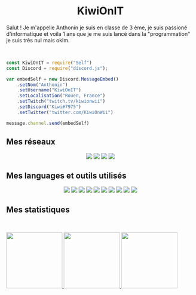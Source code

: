 <h1 align="center">
  <b>KiwiOnIT</b>
</h1>

Salut ! Je m'appelle Anthonin je suis en classe de 3 ème, je suis passioné d'informatique et voila 1 ans que je me suis lancé dans la "programmation" je suis très nul mais oklm.

<br>


```javascript
const KiwiOnIT = require("Self")
const Discord = require("discord.js");

var embedSelf = new Discord.MessageEmbed()
    .setNom("Anthonin")
    .setUsername("KiwiOnIT")
    .setLocalisation("Rouen, France")
    .setTwitch("twitch.tv/kiwionwii")
    .setDiscord("Kiwi#7975")
    .setTwitter("twitter.com/KiwiOnWii")

message.channel.send(embedSelf)


```

## Mes réseaux

<p>
<div align="center">
    <a href="https://twitter.com/KiwiOnWii"> <img src="https://img.shields.io/badge/Twitter-1DA1F2?style=for-the-badge&logo=twitter&logoColor=white"></a>
    <a href="https://twitch.tv/KiwiOnWii"> <img src="https://img.shields.io/badge/Twitch-9146FF?style=for-the-badge&logo=twitch&logoColor=white"></a>
    <a href="https://www.youtube.com/channel/UCOT___LMR7RtE1Ajmv1X3ZA"> <img src="https://img.shields.io/badge/YouTube-FF0000?style=for-the-badge&logo=youtube&logoColor=white"></a>
    <a href="https://steamcommunity.com/id/KiwiOnWii/"> <img src="https://img.shields.io/badge/Steam-000000?style=for-the-badge&logo=steam&logoColor=white"></a>
</div>
</p>

## Mes languages et outils utilisés

<p>
<div align="center">
  <img src="https://img.shields.io/badge/JavaScript-F7DF1E?style=for-the-badge&logo=javascript&logoColor=black">
  <img src="https://img.shields.io/badge/vsCode-0078D4?style=for-the-badge&logo=visual%20studio%20code&logoColor=white">
  <img src="https://img.shields.io/badge/Node.js-43853D?style=for-the-badge&logo=node.js&logoColor=white">
  <img src="https://img.shields.io/badge/HTML5-E34F26?style=for-the-badge&logo=html5&logoColor=white">
  <img src="https://img.shields.io/badge/CSS3-1572B6?style=for-the-badge&logo=css3&logoColor=white">
  <img src="https://img.shields.io/badge/C%2B%2B-00599C?style=for-the-badge&logo=c%2B%2B&logoColor=white">
  <img src="https://img.shields.io/badge/Ubuntu-E95420?style=for-the-badge&logo=ubuntu&logoColor=white">
  <img src="https://img.shields.io/badge/Python-3776AB?style=for-the-badge&logo=python&logoColor=white">
  <img src="https://img.shields.io/badge/Vue.js-35495E?style=for-the-badge&logo=vue.js&logoColor=4FC08D">
  <img src="https://img.shields.io/badge/Vercel-000000?style=for-the-badge&logo=vercel&logoColor=white">
</div>
</p>

## Mes statistiques

<br/>
<p align="left">
  <a href="https://github.com/kiwionit">
    <img height="150em" src="https://github-readme-stats.vercel.app/api?username=KiwiOnIT&show_icons=true&theme=dark&hide_border=true" />
    <img height="150em" src="https://github-readme-streak-stats.herokuapp.com/?user=KiwiOnIT&theme=dark&hide_border=true" />
    <img height="150em" src="https://github-readme-stats.vercel.app/api/top-langs/?username=kiwionit&layout=compact&theme=dark&hide_border=true" />
  </a>
</p>
<br>
